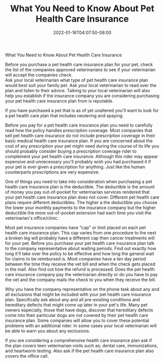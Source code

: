 ﻿---
title: "What You Need to Know About Pet Health Care Insurance"
date: 2022-01-16T04:07:50-08:00
description: "pet health care Tips for Web Success"
featured_image: "/images/pet health care.jpg"
tags: ["pet health care"]
---

What You Need to Know About Pet Health Care Insurance
	
Before you purchase a pet health care insurance plan for your pet, check the list of the companies approved veterinarians to see if your veterinarian will accept the companies check.  
Ask your local veterinarian what type of pet health care insurance plan would best suit your family pet. Ask your local veterinarian to read over the plan and listen to their advice. Talking to your local veterinarian will also help you establish if the insurance company you are considering purchasing your pet health care insurance plan from is reputable.
	
If you have purchased a pet that is as of yet unaltered you'll want to look for a pet health care plan that includes neutering and spaying.  
	
Before you pay for a pet health care insurance plan you need to carefully read how the policy handles prescription coverage.  Most companies that sell pet health care insurance do not include prescription coverage in their basic medical health care insurance plan. If you are concerned about the cost of any prescription your pet might need during the course of its life you should probably consider buying a prescription coverage rider to complement your pet health care insurance. Although this rider may appear expensive and unnecessary you'll probably wish you had purchased it if your pet is ever given a prescription for anything.  Just like the human counterparts prescriptions are very expensive.
	
One of things you need to take into consideration when purchasing a pet health care insurance plan is the deductible.  The deductible is the amount of money you pay out-of-pocket for veterinarian services rendered that your pet health care insurance plan does not cover. Different pet health care plans require different deductibles.  The higher a the deductible you choose the lower your monthly payments to the insurance company but the higher deductible the more out-of-pocket extension had each time you visit the veterinarian's office/clinic. 
	
Most pet insurance companies have "cap" or limit placed on each pet health care insurance plan.  This cap varies from one procedure to the next a broken leg will probably have a different cap then cancer treatments will for your pet. Before you purchase your pet health care insurance plan talk to the company representative about waiting periods.  Find out exactly how long it'll take over the policy to be effective and how long the general wait for claims to be reimbursed is. Most companies have a ten day period between the time they receive the vet bill and when the check gets placed in the mail. Also find out how the refund is processed. Does the pet health care insurance company pay the veterinarian directly or do you have to pay the vet and the company mails the check to you when they receive the bill.
	
Why you have the company representative on the phone task about any and all exclusions that might be included with your pet health care insurance plan.  Specifically ask about any and all pre-existing conditions and hereditary defects that might come up later in your pet's life.  Many pet owners especially, those that have dogs, discover that hereditary defects come into their particular dogs are not covered by their pet health care insurance plan.  Some companies will allow you to cover these potential problems with an additional rider. In some cases your local veterinarian will be able to warn you about any exclusions.
	
If you are considering a comprehensive health care insurance plan ask if the plan covers teen veterinarian visits such as; dental care, immunizations, and heartworm testing.  Also ask if the pet health care insurance plan also covers the office call.


